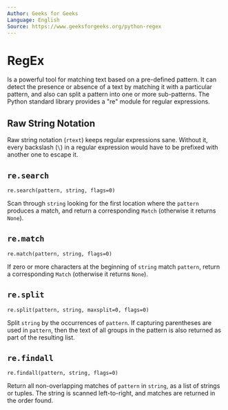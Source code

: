 ```yaml
---
Author: Geeks for Geeks
Language: English
Source: https://www.geeksforgeeks.org/python-regex
---
```


# RegEx

Is a powerful tool for matching text based on a pre-defined pattern. It can detect the presence or absence of a text by matching it with a particular pattern, and also can split a pattern into one or more sub-patterns. The Python standard library provides a "re" module for regular expressions.

## Raw String Notation

Raw string notation (`rtext`) keeps regular expressions sane. Without it, every backslash (`\`) in a regular expression would have to be prefixed with another one to escape it.

## `re.search`

```PY
re.search(pattern, string, flags=0)
```

Scan through `string` looking for the first location where the `pattern` produces a match, and return a corresponding `Match` (otherwise it returns `None`).

## `re.match`

```PY
re.match(pattern, string, flags=0)
```

If zero or more characters at the beginning of `string` match `pattern`, return a corresponding `Match` (otherwise it returns `None`).

## `re.split`

```PY
re.split(pattern, string, maxsplit=0, flags=0)
```

Split `string` by the occurrences of `pattern`. If capturing parentheses are used in `pattern`, then the text of all groups in the pattern is also returned as part of the resulting list.

## `re.findall`

```PY
re.findall(pattern, string, flags=0)
```

Return all non-overlapping matches of `pattern` in `string`, as a list of strings or tuples. The string is scanned left-to-right, and matches are returned in the order found.
